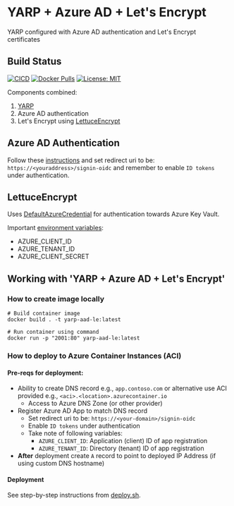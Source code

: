 # YARP + Azure AD + Let's Encrypt

YARP configured with Azure AD authentication and Let's Encrypt certificates

## Build Status

[![CICD](https://github.com/JanneMattila/yarp-aad-le/actions/workflows/CICD.yml/badge.svg)](https://github.com/JanneMattila/yarp-aad-le/actions/workflows/CICD.yml)
[![Docker Pulls](https://img.shields.io/docker/pulls/jannemattila/yarp-aad-le?style=plastic)](https://hub.docker.com/r/jannemattila/yarp-aad-le)
[![License: MIT](https://img.shields.io/badge/License-MIT-yellow.svg)](https://opensource.org/licenses/MIT)

Components combined:

1. [YARP](https://github.com/microsoft/reverse-proxy)
2. Azure AD authentication
3. Let's Encrypt using [LettuceEncrypt](https://github.com/natemcmaster/LettuceEncrypt/)

## Azure AD Authentication

Follow these [instructions](https://docs.microsoft.com/en-us/azure/active-directory/develop/quickstart-register-app)
and set redirect uri to be: `https://<youraddress>/signin-oidc` and remember to enable `ID tokens` under authentication.

## LettuceEncrypt

Uses [DefaultAzureCredential](https://docs.microsoft.com/en-us/dotnet/api/overview/azure/identity-readme)
for authentication towards Azure Key Vault.

Important [environment variables](https://docs.microsoft.com/en-us/dotnet/api/overview/azure/identity-readme#environment-variables):

- AZURE_CLIENT_ID
- AZURE_TENANT_ID
- AZURE_CLIENT_SECRET

## Working with 'YARP + Azure AD + Let's Encrypt'

### How to create image locally

```batch
# Build container image
docker build . -t yarp-aad-le:latest

# Run container using command
docker run -p "2001:80" yarp-aad-le:latest
``` 

### How to deploy to Azure Container Instances (ACI)

#### Pre-reqs for deployment:

- Ability to create DNS record e.g., `app.contoso.com` or alternative use ACI provided e.g., `<aci>.<location>.azurecontainer.io`
  - Access to Azure DNS Zone (or other provider)
- Register Azure AD App to match DNS record
  - Set redirect uri to be: `https://<your-domain>/signin-oidc`
  - Enable `ID tokens` under authentication
  - Take note of following variables:
    - `AZURE_CLIENT_ID`: Application (client) ID of app registration
    - `AZURE_TENANT_ID`: Directory (tenant) ID of app registration
- **After** deployment create `A` record to point to deployed IP Address (if using custom DNS hostname)

#### Deployment

See step-by-step instructions from [deploy.sh](./deploy.sh).
